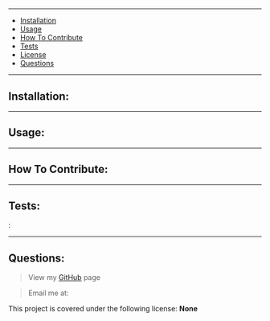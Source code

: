 

  
  # 
  > ## 
  ***

  - [Installation](#installation)
  - [Usage](#usage)
  - [How To Contribute](#contribution)
  - [Tests](#test)
  - [License](#license)
  - [Questions](#questions)
  
  ***
  ## Installation:
  
  ***
  ## Usage:
  
  ***
  ## How To Contribute:
  
  ***
  ## Tests:
  :
  ***
  ## Questions:
  > View my [GitHub](https://github.com/Jake-W95) page
  
  > Email me at: 

  This project is covered under the following license: **None**       


 